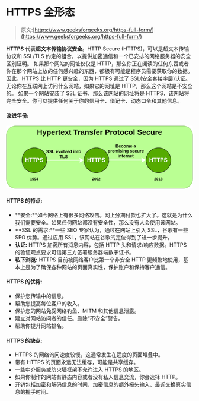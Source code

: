 # HTTPS 全形态

> 原文:[https://www.geeksforgeeks.org/https-full-form/](https://www.geeksforgeeks.org/https-full-form/)

**HTTPS** 代表**超文本传输协议安全**。HTTP Secure (HTTPS)，可以是超文本传输协议和 SSL/TLS 约定的组合，以提供加密通信和一个已安排的网络服务器的安全区别证明。
如果那个网站的网址仅仅是 HTTP，那么你正在阅读的任何东西或者你在那个网站上放的任何感兴趣的东西，都极有可能是程序员需要获取你的数据。
因此，HTTPS 比 HTTP 更安全，因为 HTTPS 通过了 SSL(安全套接字层)认证。无论你在互联网上访问什么网站，如果它的网址是 HTTP，那么这个网站是不安全的。
如果一个网站安装了 SSL 证书，那么该网站的网址将是 HTTPS，该网站将完全安全。你可以提供任何关于你的信用卡、借记卡、动态口令和其他信息。

#### 改进年份:

![](img/d5e16005271379c4d9588acb03af1c1c.png)

#### HTTPS 的特点:

*   **安全:**如今网络上有很多网络攻击。网上分期付款也扩大了。这就是为什么我们需要安全。如果任何网站都没有安全性，那么没有人会使用该网站。
*   **SSL 的需求:**一些 SEO 专家认为，通过在网站上引入 SSL，谷歌有一些 SEO 优势。通过应用 SSL，该网站在谷歌的定位得到了进一步提升。
*   **认证:** HTTPS 加密所有消息内容，包括 HTTP 头和请求/响应数据。HTTPS 的验证观点要求可信第三方签署服务器端数字证书。
*   **私下浏览:** HTTPS 目前被网络客户比第一个非安全 HTTP 更频繁地使用，基本上是为了确保各种网站的页面真实性，保护账户和保持客户通信。

#### HTTPS 的优势:

*   保护您传输中的信息。
*   帮助您提高每位客户的收入。
*   保护您的网站免受网络钓鱼、MITM 和其他信息泄露。
*   建立对网站访问者的信任。删除“不安全”警告。
*   帮助你提升网站排名。

#### HTTPS 的缺点:

*   HTTPS 的网络询问速度较慢，这通常发生在适度的页面堆叠中。
*   带有 HTTPS 的页面永远无法缓存，可能是共享缓存。
*   一些中介服务或防火墙框架不允许进入 HTTPS 的地区。
*   如果你制作的网站有静态内容或者没有私人信息交流，你会选择 HTTP。
*   开销包括加密和解码信息的时间、加密信息的额外报头输入、最近交换真实信息的握手时间。
